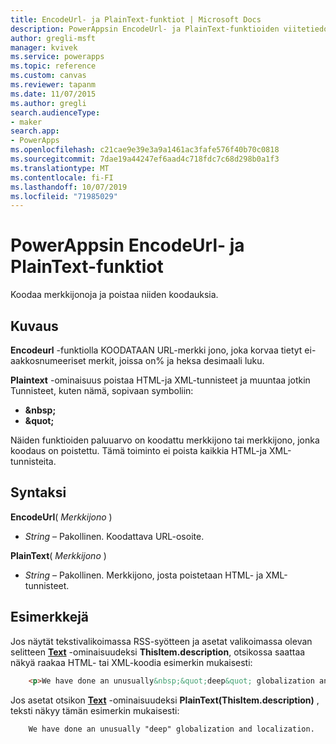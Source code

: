 ```yaml
---
title: EncodeUrl- ja PlainText-funktiot | Microsoft Docs
description: PowerAppsin EncodeUrl- ja PlainText-funktioiden viitetiedot, mukaan lukien syntaksi ja esimerkit
author: gregli-msft
manager: kvivek
ms.service: powerapps
ms.topic: reference
ms.custom: canvas
ms.reviewer: tapanm
ms.date: 11/07/2015
ms.author: gregli
search.audienceType:
- maker
search.app:
- PowerApps
ms.openlocfilehash: c21cae9e39e3a9a1461ac3fafe576f40b70c0818
ms.sourcegitcommit: 7dae19a44247ef6aad4c718fdc7c68d298b0a1f3
ms.translationtype: MT
ms.contentlocale: fi-FI
ms.lasthandoff: 10/07/2019
ms.locfileid: "71985029"
---
```

# <a name="encodeurl-and-plaintext-functions-in-powerapps"></a>PowerAppsin EncodeUrl- ja PlainText-funktiot
Koodaa merkkijonoja ja poistaa niiden koodauksia.

## <a name="description"></a>Kuvaus
**Encodeurl** -funktiolla KOODATAAN URL-merkki jono, joka korvaa tietyt ei-aakkosnumeeriset merkit, joissa on% ja heksa desimaali luku.  

**Plaintext** -ominaisuus poistaa HTML-ja XML-tunnisteet ja muuntaa jotkin Tunnisteet, kuten nämä, sopivaan symboliin:

* **&amp;nbsp;**
* **&amp;quot;**

Näiden funktioiden paluuarvo on koodattu merkkijono tai merkkijono, jonka koodaus on poistettu. Tämä toiminto ei poista kaikkia HTML-ja XML-tunnisteita. 

## <a name="syntax"></a>Syntaksi
**EncodeUrl**( *Merkkijono* )

* *String* – Pakollinen.  Koodattava URL-osoite.

**PlainText**( *Merkkijono* )

* *String* – Pakollinen. Merkkijono, josta poistetaan HTML- ja XML-tunnisteet.

## <a name="examples"></a>Esimerkkejä
Jos näytät tekstivalikoimassa RSS-syötteen ja asetat valikoimassa olevan selitteen **[Text](../controls/properties-core.md)** -ominaisuudeksi **ThisItem.description**, otsikossa saattaa näkyä raakaa HTML- tai XML-koodia esimerkin mukaisesti:

```html
    <p>We have done an unusually&nbsp;&quot;deep&quot; globalization and localization.<p>
```

Jos asetat otsikon **[Text](../controls/properties-core.md)** -ominaisuudeksi **PlainText(ThisItem.description)** , teksti näkyy tämän esimerkin mukaisesti:

```
    We have done an unusually "deep" globalization and localization.
```